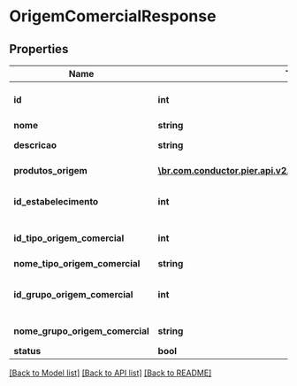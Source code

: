# OrigemComercialResponse

## Properties
Name | Type | Description | Notes
------------ | ------------- | ------------- | -------------
**id** | **int** | C\u00C3\u00B3digo de identifica\u00C3\u00A7\u00C3\u00A3o da Origem Comercial | 
**nome** | **string** | Nome da origem comercial | 
**descricao** | **string** | Descri\u00C3\u00A7\u00C3\u00A3o completa do nome da Origem Comercial | 
**produtos_origem** | [**\br.com.conductor.pier.api.v2.model\ProdutoOrigemResponse[]**](ProdutoOrigemResponse.md) | Lista de  ProdutosOrigem associados \u00C3\u00A0 Origem comercial | 
**id_estabelecimento** | **int** | C\u00C3\u00B3digo de identifica\u00C3\u00A7\u00C3\u00A3o do Estabelecimento | 
**id_tipo_origem_comercial** | **int** | C\u00C3\u00B3digo de identifica\u00C3\u00A7\u00C3\u00A3o do Tipo da Origem Comercial | 
**nome_tipo_origem_comercial** | **string** | Nome do Tipo da Origem Comercial | 
**id_grupo_origem_comercial** | **int** | C\u00C3\u00B3digo de identifica\u00C3\u00A7\u00C3\u00A3o do Grupo a qual a Origem Comercial pertence | 
**nome_grupo_origem_comercial** | **string** | Nome do Grupo a qual a Origem Comercial pertence | 
**status** | **bool** | Status da origem comercial | 

[[Back to Model list]](../README.md#documentation-for-models) [[Back to API list]](../README.md#documentation-for-api-endpoints) [[Back to README]](../README.md)


